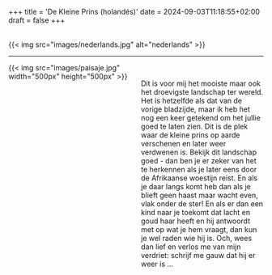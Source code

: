 +++
title = 'De Kleine Prins (holandés)'
date = 2024-09-03T11:18:55+02:00
draft = false
+++

<br/>
{{< img src="images/nederlands.jpg" alt="nederlands" >}}

--------------------------------------

<div style="display: flex; align-items: flex-start;">
  <div style="flex: 1; margin-right: 20px;">
    {{< img src="images/paisaje.jpg" width="500px" height="500px" >}}
  </div>
  <div style="flex: 1;">
<br/>

Dit is voor mij het mooiste maar ook het droevigste landschap ter wereld. Het is hetzelfde als dat van de vorige bladzijde, maar ik heb het nog een keer getekend om het jullie goed te laten zien. Dit is de plek waar de kleine prins op aarde verschenen en later weer verdwenen is.
Bekijk dit landschap goed - dan ben je er zeker van het te herkennen als je later eens door de Afrikaanse woestijn reist. En als je daar langs komt heb dan als je blieft geen haast maar wacht even, vlak onder de ster! En als er dan een kind naar je toekomt dat lacht en goud haar heeft en hij antwoordt met op wat je hem vraagt, dan kun je wel raden wie hij is.
Och, wees dan lief en verlos me van mijn verdriet: schrijf me gauw dat hij er weer is ...

 </div>
</div>